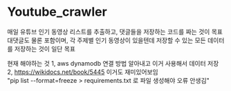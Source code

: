 # Youtube_crawler

매일 유튜브 인기 동영상 리스트를 추출하고, 댓글들을 저장하는 코드를 짜는 것이 목표  
대댓글도 물론 포함이며, 각 주제별 인기 동영상이 있을텐데 저장할 수 있는 모든 데이터를 저장하는 것이 일단 목표

현재 해야하는 것
1, aws dynamodb 연결 방법 알아내고 이거 사용해서 데이터 저장  
2, https://wikidocs.net/book/5445  이거도 재미있어보임  
"pip list --format=freeze > requirements.txt 로 파일 생성해야 오류 안생김"